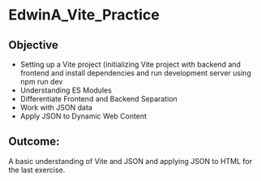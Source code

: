 # EdwinA_Vite_Practice

## Objective
* Setting up a Vite project (initializing Vite project with backend and frontend and install dependencies and run development server using npm run dev
* Understanding ES Modules
* Differentiate Frontend and Backend Separation
* Work with JSON data
* Apply JSON to Dynamic Web Content

## Outcome:
A basic understanding of Vite and JSON and applying JSON to HTML for the last exercise.
